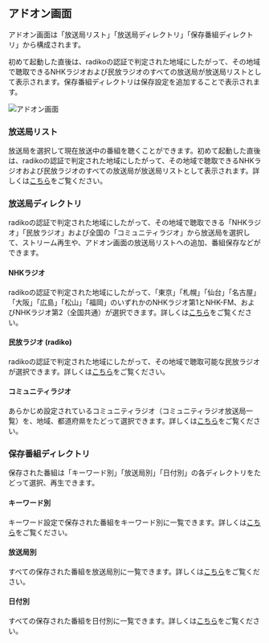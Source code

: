 
## アドオン画面

アドオン画面は「放送局リスト」「放送局ディレクトリ」「保存番組ディレクトリ」から構成されます。

初めて起動した直後は、radikoの認証で判定された地域にしたがって、その地域で聴取できるNHKラジオおよび民放ラジオのすべての放送局が放送局リストとして表示されます。保存番組ディレクトリは保存設定を追加することで表示されます。

![アドオン画面](https://github.com/user-attachments/assets/73955277-28b1-4878-9833-d13b91c83ab4)

### 放送局リスト

放送局を選択して現在放送中の番組を聴くことができます。初めて起動した直後は、radikoの認証で判定された地域にしたがって、その地域で聴取できるNHKラジオおよび民放ラジオのすべての放送局が放送局リストとして表示されます。詳しくは[こちら](./110_放送局リスト.md)をご覧ください。


### 放送局ディレクトリ

radikoの認証で判定された地域にしたがって、その地域で聴取できる「NHKラジオ」「民放ラジオ」および全国の「コミュニティラジオ」から放送局を選択して、ストリーム再生や、アドオン画面の放送局リストへの追加、番組保存などができます。

#### NHKラジオ

radikoの認証で判定された地域にしたがって、「東京」「札幌」「仙台」「名古屋」「大阪」「広島」「松山」「福岡」のいずれかのNHKラジオ第1とNHK-FM、およびNHKラジオ第2（全国共通）が選択できます。詳しくは[こちら](./121_放送局ディレクトリ（NHKラジオ）.md)をご覧ください。

#### 民放ラジオ (radiko)

radikoの認証で判定された地域にしたがって、その地域で聴取可能な民放ラジオが選択できます。詳しくは[こちら](./122_放送局ディレクトリ（民放ラジオ）.md)をご覧ください。

#### コミュニティラジオ

あらかじめ設定されているコミュニティラジオ（コミュニティラジオ放送局一覧）を、地域、都道府県をたどって選択できます。詳しくは[こちら](./123_放送局ディレクトリ（コミュニティラジオ）.md)をご覧ください。

### 保存番組ディレクトリ

保存された番組は「キーワード別」「放送局別」「日付別」の各ディレクトリをたどって選択、再生できます。

#### キーワード別

キーワード設定で保存された番組をキーワード別に一覧できます。詳しくは[こちら](./131_保存番組ディレクトリ（キーワード別）.md)をご覧ください。

#### 放送局別

すべての保存された番組を放送局別に一覧できます。詳しくは[こちら](./132_保存番組ディレクトリ（放送局別）.md)をご覧ください。

#### 日付別

すべての保存された番組を日付別に一覧できます。詳しくは[こちら](./133_保存番組ディレクトリ（日付別）.md)をご覧ください。
